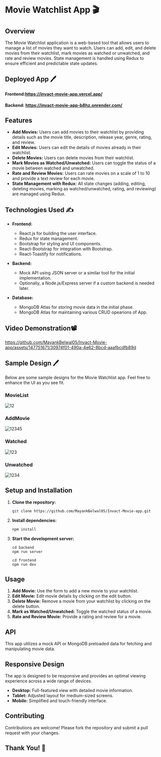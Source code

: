# Movie Watchlist App 🎬

## Overview
The Movie Watchlist application is a web-based tool that allows users to manage a list of movies they want to watch. Users can add, edit, and delete movies from their watchlist, mark movies as watched or unwatched, and rate and review movies. State management is handled using Redux to ensure efficient and predictable state updates.

## Deployed App 🖊️
#### Frontend:https://invact-movie-app.vercel.app/
#### Backend: https://invact-movie-app-b8hz.onrender.com/


## Features
- **Add Movies:** Users can add movies to their watchlist by providing details such as the movie title, description, release year, genre, rating, and review.
- **Edit Movies:** Users can edit the details of movies already in their watchlist.
- **Delete Movies:** Users can delete movies from their watchlist.
- **Mark Movies as Watched/Unwatched:** Users can toggle the status of a movie between watched and unwatched.
- **Rate and Review Movies:** Users can rate movies on a scale of 1 to 10 and provide a text review for each movie.
- **State Management with Redux:** All state changes (adding, editing, deleting movies, marking as watched/unwatched, rating, and reviewing) are managed using Redux.

## Technologies Used ✍️

- **Frontend:** 
  - React.js for building the user interface.
  - Redux for state management.
  - Bootstrap for styling and UI components.
  - React-Bootstrap for integration with Bootstrap.
  - React-Toastify for notifications.

- **Backend:** 
  - Mock API using JSON server or a similar tool for the initial implementation.
  - Optionally, a Node.js/Express server if a custom backend is needed later.

- **Database:** 
  - MongoDB Atlas for storing movie data in the initial phase.
  -  MongoDB Atlas for maintaining various CRUD opearions of App.


## Video Demonstration📽️


https://github.com/MayankBelwal05/Invact-Movie-app/assets/147751671/30974f01-490a-4e62-8bcd-aaafbcdfb89d



## Sample Design 🖊️
Below are some sample designs for the Movie Watchlist app. Feel free to enhance the UI as you see fit.

### MovieList

![12](https://github.com/MayankBelwal05/Invact-Movie-app/assets/147751671/548b29ef-13d7-4907-8873-db1a2b2e4072)

### AddMovie

![12345](https://github.com/MayankBelwal05/Invact-Movie-app/assets/147751671/5e2470c2-d562-43fd-ada6-a873c858956e)

### Watched

![123](https://github.com/MayankBelwal05/Invact-Movie-app/assets/147751671/b06a4643-9e9c-421a-8c6f-f6247d1432a0)

### Unwatched

![1234](https://github.com/MayankBelwal05/Invact-Movie-app/assets/147751671/e203e1ab-28ad-4c3a-8f74-0aabcc0ead2d)



## Setup and Installation
1. **Clone the repository:**
    ```sh
    git clone https://github.com/MayankBelwal05/Invact-Movie-app.git
    ```

2. **Install dependencies:**
    ```sh
    npm install
    ```

3. **Start the development server:**
    ```
    cd backend
    npm run server
    ```

     ```
     cd frontend
    npm run dev
    ```

## Usage

1. **Add Movie:** Use the form to add a new movie to your watchlist.
2. **Edit Movie:** Edit movie details by clicking on the edit button.
3. **Delete Movie:** Remove a movie from your watchlist by clicking on the delete button.
4. **Mark as Watched/Unwatched:** Toggle the watched status of a movie.
5. **Rate and Review Movie:** Provide a rating and review for a movie.

## API
This app utilizes a mock API or MongoDB preloaded data for fetching and manipulating movie data.

## Responsive Design
The app is designed to be responsive and provides an optimal viewing experience across a wide range of devices.

- **Desktop:** Full-featured view with detailed movie information.
- **Tablet:** Adjusted layout for medium-sized screens.
- **Mobile:** Simplified and touch-friendly interface.

## Contributing
Contributions are welcome! Please fork the repository and submit a pull request with your changes.

## Thank You! 🎉
